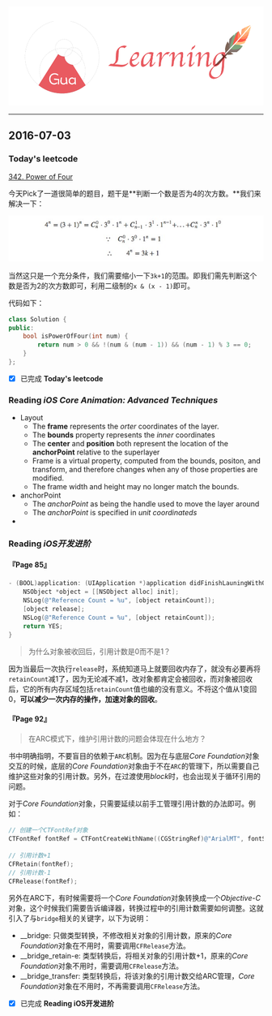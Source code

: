 ![](background.png)

---

## 2016-07-03

### Today's leetcode

[342. Power of Four](https://leetcode.com/problems/power-of-four/)

今天Pick了一道很简单的题目，题干是**判断一个数是否为4的次方数。**我们来解决一下：

![](source/16-07-03-00.png)

当然这只是一个充分条件，我们需要缩小一下`3k+1`的范围。即我们需先判断这个数是否为2的次方数即可，利用二级制的`x & (x - 1)`即可。

代码如下：

```cpp
class Solution {
public:
    bool isPowerOfFour(int num) {
        return num > 0 && !(num & (num - 1)) && (num - 1) % 3 == 0;
    }
};
```

- [x] 已完成 **Today's leetcode**


### Reading *iOS Core Animation: Advanced Techniques*
* Layout
  * The **frame** represents the *orter* coordinates of the layer.
  * The **bounds** property represents the *inner* coordinates
  * The **center** and **position** both represent the location of the **anchorPoint** relative to the superlayer
  * Frame is a virtual property, computed from the bounds, positon, and transform, and therefore changes when any of those properties are modified.
  * The frame width and height may no longer match the bounds.
* anchorPoint
  * The *anchorPoint* as being the handle used to move the layer around
  * The *anchorPoint* is specified in *unit coordinateds*
* 

### Reading *iOS开发进阶* 

#### 『Page 85』

```Objective-C
- (BOOL)application: (UIApplication *)application didFinishLauningWithOptions: (NSDictionary *)launchOptions {
	NSObject *object = [[NSObject alloc] init];
	NSLog(@"Reference Count = %u", [object retainCount]);
	[object release];
	NSLog(@"Reference Count = %u", [object retainCount]);
	return YES;
}
```

> 为什么对象被收回后，引用计数是0而不是1？

因为当最后一次执行`release`时，系统知道马上就要回收内存了，就没有必要再将`retainCount`减1了，因为无论减不减1，改对象都肯定会被回收，而对象被回收后，它的所有内存区域包括`retainCount`值也编的没有意义。不将这个值从1变回0，**可以减少一次内存的操作，加速对象的回收**。

#### 『Page 92』

> 在ARC模式下，维护引用计数的问题会体现在什么地方？

书中明确指明，不要盲目的依赖于`ARC`机制。因为在与底层*Core Foundation*对象交互的时候，底层的*Core Foundation*对象由于不在`ARC`的管理下，所以需要自己维护这些对象的引用计数。另外，在过渡使用*block*时，也会出现关于循环引用的问题。

对于*Core Foundation*对象，只需要延续以前手工管理引用计数的办法即可。例如：

```Objective-C
// 创建一个CTFontRef对象
CTFontRef fontRef = CTFontCreateWithName((CGStringRef)@"ArialMT", fontSize, NULL);

// 引用计数+1
CFRetain(fontRef);
// 引用计数-1
CFRelease(fontRef);
```

另外在ARC下，有时候需要将一个*Core Foundation*对象转换成一个*Objective-C*对象，这个时候我们需要告诉编译器，转换过程中的引用计数需要如何调整。这就引入了与`bridge`相关的关键字，以下为说明：

* __bridge: 只做类型转换，不修改相关对象的引用计数，原来的*Core Foundation*对象在不用时，需要调用`CFRelease`方法。
* __bridge_retain-e: 类型转换后，将相关对象的引用计数+1，原来的*Core Foundation*对象不用时，需要调用`CFRelease`方法。
* __bridge_transfer: 类型转换后，将该对象的引用计数交给ARC管理，*Core Foundation*对象在不用时，不再需要调用`CFRelease`方法。


 - [x] 已完成 **Reading iOS开发进阶**

